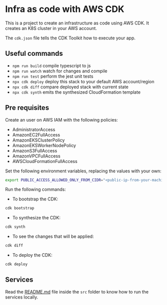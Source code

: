 # Infra as code with AWS CDK

This is a project to create an infrastructure as code using AWS CDK. It creates an K8S cluster in your AWS account.

The `cdk.json` file tells the CDK Toolkit how to execute your app.

## Useful commands

* `npm run build`   compile typescript to js
* `npm run watch`   watch for changes and compile
* `npm run test`    perform the jest unit tests
* `npx cdk deploy`  deploy this stack to your default AWS account/region
* `npx cdk diff`    compare deployed stack with current state
* `npx cdk synth`   emits the synthesized CloudFormation template

## Pre requisites

Create an user on AWS IAM with the following policies:

- AdministratorAccess
- AmazonEC2FullAccess
- AmazonEKSClusterPolicy
- AmazonEKSWorkerNodePolicy
- AmazonS3FullAccess
- AmazonVPCFullAccess
- AWSCloudFormationFullAccess

Set the following environment variables, replacing the values with your own:

```bash
export PUBLIC_ACCESS_ALLOWED_ONLY_FROM_CIDR="<public-ip-from-your-machine>/32"
```

Run the following commands:

- To bootstrap the CDK:

```bash
cdk bootstrap
```

- To synthesize the CDK:

```bash
cdk synth
```

- To see the changes that will be applied:

```bash
cdk diff
```

- To deploy the CDK:

```bash
cdk deploy
```

## Services

Read the [README.md](../src/README.md) file inside the `src` folder to know how to run the services locally.

